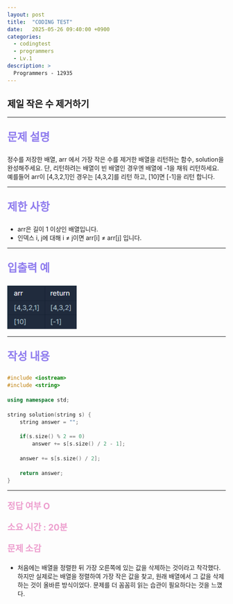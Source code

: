```yaml
---
layout: post
title:  "CODING TEST"
date:   2025-05-26 09:40:00 +0900
categories:
  - codingtest
  - programmers
  - Lv.1
description: >
  Programmers - 12935
---
```

## 제일 작은 수 제거하기

---

<p style = "color:#8f7cee; font-size:25px; font-weight:bold">
문제 설명
</p>

정수를 저장한 배열, arr 에서 가장 작은 수를 제거한 배열을 리턴하는 함수, solution을 완성해주세요. 단, 리턴하려는 배열이 빈 배열인 경우엔 배열에 -1을 채워 리턴하세요. 예를들어 arr이 [4,3,2,1]인 경우는 [4,3,2]를 리턴 하고, [10]면 [-1]을 리턴 합니다.

---

<p style = "color:#8f7cee; font-size:25px; font-weight:bold">
제한 사항
</p>

- arr은 길이 1 이상인 배열입니다.
- 인덱스 i, j에 대해 i ≠ j이면 arr[i] ≠ arr[j] 입니다.

---

<p style = "color:#8f7cee; font-size:25px; font-weight:bold">
입출력 예
</p>

<img src = "/assets/img/codingtest/12935.png" width = "160" height = "100">

---

<p style = "color:#8f7cee; font-size:25px; font-weight:bold">
작성 내용
</p>

```C++
#include <iostream>
#include <string>

using namespace std;

string solution(string s) {
    string answer = "";
    
    if(s.size() % 2 == 0)
        answer += s[s.size() / 2 - 1];
    
    answer += s[s.size() / 2];
    
    return answer;
}
```

---

<p style = "color:#ed9ece; font-size:20px; font-weight:bold">
정답 여부 O
</p>

<p style = "color:#ed9ece; font-size:20px; font-weight:bold">
소요 시간 : 20분
</p>

<p style = "color:#ed9ece; font-size:20px; font-weight:bold">
문제 소감
</p>

- 처음에는 배열을 정렬한 뒤 가장 오른쪽에 있는 값을 삭제하는 것이라고 착각했다. 하지만 실제로는 배열을 정렬하여 가장 작은 값을 찾고, 원래 배열에서 그 값을 삭제하는 것이 올바른 방식이었다. 문제를 더 꼼꼼히 읽는 습관이 필요하다는 것을 느꼈다.
